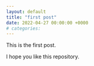 ```yaml
---
layout: default
title: "first post"
date: 2022-04-27 00:00:00 +0000
# categories:
---
```



<!-- back to homeのリンク作成 -->


This is the first post.

I hope you like this repository.
